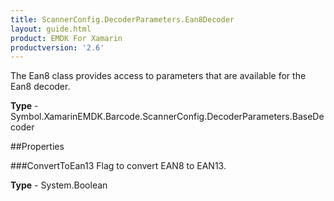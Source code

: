 ```yaml
---
title: ScannerConfig.DecoderParameters.Ean8Decoder
layout: guide.html 
product: EMDK For Xamarin 
productversion: '2.6' 
---
```

The Ean8 class provides access to parameters that are available for the Ean8 decoder.

**Type** - Symbol.XamarinEMDK.Barcode.ScannerConfig.DecoderParameters.BaseDecoder

##Properties

###ConvertToEan13
Flag to convert EAN8 to EAN13.

**Type** - System.Boolean


